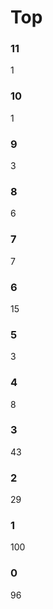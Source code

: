 # Top
### 11
   1
### 10
   1
### 9
   3
### 8
   6
### 7
   7
### 6
   15
### 5
   3
### 4
   8
### 3
   43
### 2
   29
### 1
   100
### 0
   96
